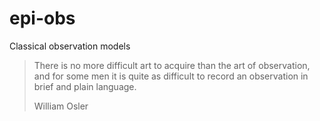 epi-obs
=======

Classical observation models


> There is no more difficult art to acquire than the art of observation,
> and for some men it is quite as difficult to record an observation in
> brief and plain language.
> 
> William Osler

